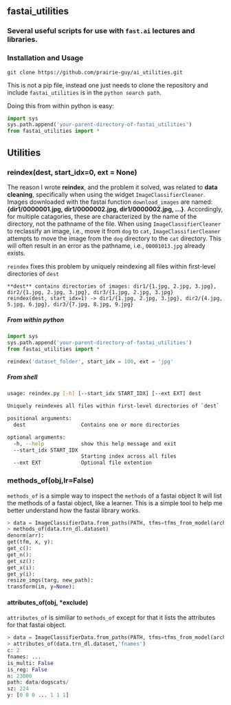 ## fastai_utilities

### Several useful scripts for use with `fast.ai` lectures and libraries.

### Installation and Usage
`git clone https://github.com/prairie-guy/ai_utilities.git`

This is not a pip file, instead one just needs to clone the repository and include `fastai_utilities` is in the `python search path`.

Doing this from within python is easy:

```python
import sys
sys.path.append('your-parent-directory-of-fastai_utilities')
from fastai_utilities import *
```    

## Utilities

### reindex(dest, start_idx=0, ext = None)
The reason I wrote **reindex**, and the problem it solved, was related to **data cleaning**, specifically when using the widget `ImageClassifierCleaner`. Images downloaded with the fastai function `download_images` are named: **{dir1/0000001.jpg, dir1/0000002.jpg, dir1/0000002.jpg, ...}**. Accordingly, for multiple catagories, these are characterized by the name of the directory, not the pathname of the file. When using `ImageClassifierCleaner` to reclassify an image, i.e., move it from `dog` to `cat`, `ImageClassifierCleaner` attempts to move the image from the `dog` directory to the `cat` directory. This will often result in an error as the pathname, i.e., `00001013.jpg` already exists. 

`reindex` fixes this problem by uniquely reindexing all files within first-level directories of `dest`

```
**dest** contains directories of images: dir1/{1.jpg, 2.jpg, 3.jpg}, dir2/{1.jpg, 2.jpg, 3.jpg}, dir3/{1.jpg, 2.jpg, 3.jpg}
reindex(dest, start_idx=1) -> dir1/{1.jpg, 2.jpg, 3.jpg}, dir2/{4.jpg, 5.jpg, 6.jpg}, dir3/{7.jpg, 8.jpg, 9.jpg}
```

##### From within python
```python
import sys
sys.path.append('your-parent-directory-of-fastai_utilities')
from fastai_utilities import *

reindex('dataset_folder', start_idx = 100, ext = 'jpg'
```

##### From shell
``` bash
usage: reindex.py [-h] [--start_idx START_IDX] [--ext EXT] dest

Uniquely reindexes all files within first-level directories of `dest`

positional arguments:
  dest                  Contains one or more directories

optional arguments:
  -h, --help            show this help message and exit
  --start_idx START_IDX
                        Starting index across all files
  --ext EXT             Optional file extention

```

### methods_of(obj,lr=False)
`methods_of` is a simple way to inspect the `methods` of a fastai object It will list the methods of a fastai object, like a learner. This is a simple tool to help me better understand how the fastai library works.

``` python
> data = ImageClassifierData.from_paths(PATH, tfms=tfms_from_model(arch, sz))
> methods_of(data.trn_dl.dataset)
denorm(arr):
get(tfm, x, y):
get_c():
get_n():
get_sz():
get_x(i):
get_y(i):
resize_imgs(targ, new_path):
transform(im, y=None):
```

#### attributes_of(obj, *exclude)
`attributes_of` is similiar to `methods_of` except for that it lists the attributes for that fastai object.

``` python
> data = ImageClassifierData.from_paths(PATH, tfms=tfms_from_model(arch, sz))
> attributes_of(data.trn_dl.dataset,'fnames')
c: 2
fnames: ...
is_multi: False
is_reg: False
n: 23000
path: data/dogscats/
sz: 224
y: [0 0 0 ... 1 1 1]
```
                                                                                                                                                                                           
